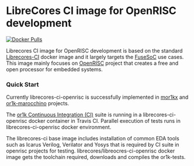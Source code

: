 LibreCores CI image for OpenRISC development
============================================

[![Docker Pulls](https://img.shields.io/docker/pulls/librecores/librecores-ci-openrisc.svg)](https://hub.docker.com/r/librecores/librecores-ci-openrisc/)

Librecores CI image for OpenRISC development is based on the standard [Librecores-CI](https://github.com/librecores/docker-images/tree/master/librecores-ci) docker image and it largely targets the [FuseSoC](https://github.com/olofk/fusesoc) use cases. This image mainly focuses on [OpenRISC](https://github.com/openrisc) project that creates a free and open processor for embedded systems.

 ### Quick Start

Currently librecores-ci-openrisc is successfully implemented in [mor1kx](https://github.com/openrisc/mor1kx) and [or1k-marocchino](https://github.com/Nancy-Chauhan/or1k_marocchino) projects.

The [or1k Continuous Integration (CI)](https://github.com/openrisc/or1k-tests) suite is running in a librecores-ci-openrisc docker container in Travis CI. Parallel execution of tests runs in librecores-ci-openrisc docker environment.

The librecores-ci base image includes installation of common EDA tools such as Icarus Verilog, Verilator and Yosys that is required by CI suite in openrisc projects for testing. librecores/libreocres-ci-openrisc docker image gets the toolchain required, downloads and compiles the or1k-tests.
